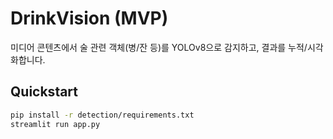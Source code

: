# DrinkVision (MVP)
미디어 콘텐츠에서 술 관련 객체(병/잔 등)를 YOLOv8으로 감지하고, 결과를 누적/시각화합니다.

## Quickstart
```bash
pip install -r detection/requirements.txt
streamlit run app.py
